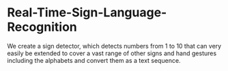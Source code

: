 # Real-Time-Sign-Language-Recognition
We create a sign detector, which detects numbers from 1 to 10 that can very easily be extended to cover a vast range of other signs and hand gestures including the alphabets and convert them as a text sequence.
